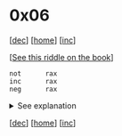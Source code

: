 # 0x06

[[dec](../0x05/)] [[home](../README.md)] [[inc](../0x07/)]

[[See this riddle on the book](https://www.xorpd.net/pages/xchg_rax/snip_06.html)]

```
not      rax
inc      rax
neg      rax
```

<details>
<summary>See explanation</summary>

## nop

This snippet is equivalent to.. doing nothing.

`not` flips all the bits, which is equivalent to doing the
[one's complement](https://en.wikipedia.org/wiki/Ones%27_complement)
of a number.

`inc` increments by one.

`not` does the
[two's complement](https://en.wikipedia.org/wiki/Two%27s_complement).

In practice a two's complement is equivalent to a one's complement + 1, so the
last operation neutralizes the first two.

</details>

[[dec](../0x05/)] [[home](../README.md)] [[inc](../0x07/)]
